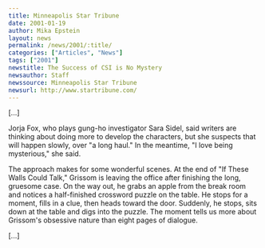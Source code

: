 ```yaml
---
title: Minneapolis Star Tribune
date: 2001-01-19
author: Mika Epstein
layout: news
permalink: /news/2001/:title/
categories: ["Articles", "News"]
tags: ["2001"]
newstitle: The Success of CSI is No Mystery  
newsauthor: Staff  
newssource: Minneapolis Star Tribune  
newsurl: http://www.startribune.com/  
---
```


[...]

Jorja Fox, who plays gung-ho investigator Sara Sidel, said writers are thinking about doing more to develop the characters, but she suspects that will happen slowly, over "a long haul." In the meantime, "I love being mysterious," she said.

The approach makes for some wonderful scenes. At the end of "If These Walls Could Talk," Grissom is leaving the office after finishing the long, gruesome case. On the way out, he grabs an apple from the break room and notices a half-finished crossword puzzle on the table. He stops for a moment, fills in a clue, then heads toward the door. Suddenly, he stops, sits down at the table and digs into the puzzle. The moment tells us more about Grissom's obsessive nature than eight pages of dialogue.

[...]

